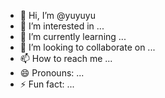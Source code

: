 - 👋 Hi, I’m @yuyuyu
- 👀 I’m interested in ...
- 🌱 I’m currently learning ...
- 💞️ I’m looking to collaborate on ...
- 📫 How to reach me ...
- 😄 Pronouns: ...
- ⚡ Fun fact: ...

<!---
114565yhz/114565yhz is a ✨ special ✨ repository because its `README.md` (this file) appears on your GitHub profile.
You can click the Preview link to take a look at your changes.
--->
